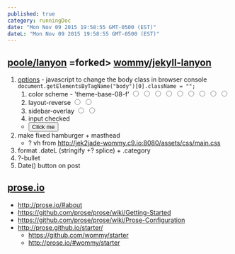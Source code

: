 ```yaml
---
published: true
category: runningDoc
date: "Mon Nov 09 2015 19:58:55 GMT-0500 (EST)"
dateL: "Mon Nov 09 2015 19:58:55 GMT-0500 (EST)"
---
```




## [poole/lanyon](https://github.com/poole/lanyon) =forked> [wommy/jekyll-lanyon](https://github.com/wommy/jekyll-lanyon)

1. [options](https://github.com/poole/lanyon#options)
		- javascript to change the body class in browser console
    	```
		document.getElementsByTagName("body")[0].className = "";
		```
	1. color scheme - 'theme-base-08-f'
    	<input type='radio' name='theme' value='' >
        <input type='radio' name='theme' value='theme-base-08' >
        <input type='radio' name='theme' value='theme-base-09' >
        <input type='radio' name='theme' value='theme-base-0a' >
        <input type='radio' name='theme' value='theme-base-0b' >
        <input type='radio' name='theme' value='theme-base-0c' >
        <input type='radio' name='theme' value='theme-base-0d' >
        <input type='radio' name='theme' value='theme-base-0e' >
        <input type='radio' name='theme' value='theme-base-0f' >
	2. layout-reverse
    	<input type='radio' name='layout' value='' >
        <input type='radio' name='layout' value='layout-reverse' >
	3. sidebar-overlay
    	<input type='radio' name='overlay' value='' >
        <input type='radio' name='overlay' value='sidebar-overlay' >
	4. input checked
    - <button onclick="myFunction()">Click me</button>
2. make fixed hamburger + masthead
	- ? vh from <http://jek2jade-wommy.c9.io:8080/assets/css/main.css>
3. format .dateL (stringify +? splice) + .category
4. ?-bullet
5. Date() button on post

## [prose.io](https://github.com/prose/prose)

- <http://prose.io/#about>
- <https://github.com/prose/prose/wiki/Getting-Started>
- <https://github.com/prose/prose/wiki/Prose-Configuration>
- <http://prose.github.io/starter/>
	- <https://github.com/wommy/starter>
    - <http://prose.io/#wommy/starter>
